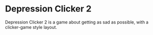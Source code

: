 # Depression Clicker 2

Depression Clicker 2 is a game about getting as sad as possible, with a clicker-game style layout. 
